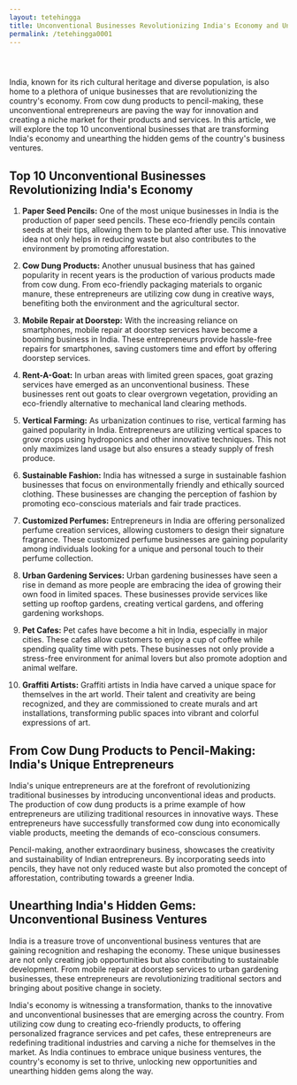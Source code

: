 ```yaml
---
layout: tetehingga
title: Unconventional Businesses Revolutionizing India's Economy and Unearthing Hidden Gems
permalink: /tetehingga0001
---
```




<div class="separator" style="clear: both;"><a href="https://blogger.googleusercontent.com/img/b/R29vZ2xl/AVvXsEh4QDl92rlN-Gg9FYlPaq7uw9Oi1lpv9ftSjpKtfe_YGkaYdWTYFWXVie6hnpjIGw8MrIIPV2tBrSkkj4LyofBumYiUpm8UE7k5DPOj2cjI97xdH2O3ZhZZ-th4zdMMig2deNx_MdYaO_6unN4kDcGAS7WorK6-LW_hf1CefT5BNBm0b7AEDMT1eEbOrzpk/s1600/images.jpeg" style="display: block; padding: 1em 0; text-align: center; "><img alt="" border="0" data-original-height="451" data-original-width="680" src="https://blogger.googleusercontent.com/img/b/R29vZ2xl/AVvXsEh4QDl92rlN-Gg9FYlPaq7uw9Oi1lpv9ftSjpKtfe_YGkaYdWTYFWXVie6hnpjIGw8MrIIPV2tBrSkkj4LyofBumYiUpm8UE7k5DPOj2cjI97xdH2O3ZhZZ-th4zdMMig2deNx_MdYaO_6unN4kDcGAS7WorK6-LW_hf1CefT5BNBm0b7AEDMT1eEbOrzpk/s1600/images.jpeg"/></a></div>


<p>India, known for its rich cultural heritage and diverse population, is also home to a plethora of unique businesses that are revolutionizing the country's economy. From cow dung products to pencil-making, these unconventional entrepreneurs are paving the way for innovation and creating a niche market for their products and services. In this article, we will explore the top 10 unconventional businesses that are transforming India's economy and unearthing the hidden gems of the country's business ventures.</p>
<h2>Top 10 Unconventional Businesses Revolutionizing India's Economy</h2>
<ol>
<li>
<p><strong>Paper Seed Pencils:</strong> One of the most unique businesses in India is the production of paper seed pencils. These eco-friendly pencils contain seeds at their tips, allowing them to be planted after use. This innovative idea not only helps in reducing waste but also contributes to the environment by promoting afforestation.</p>
</li>
<li>
<p><strong>Cow Dung Products:</strong> Another unusual business that has gained popularity in recent years is the production of various products made from cow dung. From eco-friendly packaging materials to organic manure, these entrepreneurs are utilizing cow dung in creative ways, benefiting both the environment and the agricultural sector.</p>
</li>
<li>
<p><strong>Mobile Repair at Doorstep:</strong> With the increasing reliance on smartphones, mobile repair at doorstep services have become a booming business in India. These entrepreneurs provide hassle-free repairs for smartphones, saving customers time and effort by offering doorstep services.</p>
</li>
<li>
<p><strong>Rent-A-Goat:</strong> In urban areas with limited green spaces, goat grazing services have emerged as an unconventional business. These businesses rent out goats to clear overgrown vegetation, providing an eco-friendly alternative to mechanical land clearing methods.</p>
</li>
<li>
<p><strong>Vertical Farming:</strong> As urbanization continues to rise, vertical farming has gained popularity in India. Entrepreneurs are utilizing vertical spaces to grow crops using hydroponics and other innovative techniques. This not only maximizes land usage but also ensures a steady supply of fresh produce.</p>
</li>
<li>
<p><strong>Sustainable Fashion:</strong> India has witnessed a surge in sustainable fashion businesses that focus on environmentally friendly and ethically sourced clothing. These businesses are changing the perception of fashion by promoting eco-conscious materials and fair trade practices.</p>
</li>
<li>
<p><strong>Customized Perfumes:</strong> Entrepreneurs in India are offering personalized perfume creation services, allowing customers to design their signature fragrance. These customized perfume businesses are gaining popularity among individuals looking for a unique and personal touch to their perfume collection.</p>
</li>
<li>
<p><strong>Urban Gardening Services:</strong> Urban gardening businesses have seen a rise in demand as more people are embracing the idea of growing their own food in limited spaces. These businesses provide services like setting up rooftop gardens, creating vertical gardens, and offering gardening workshops.</p>
</li>
<li>
<p><strong>Pet Cafes:</strong> Pet cafes have become a hit in India, especially in major cities. These cafes allow customers to enjoy a cup of coffee while spending quality time with pets. These businesses not only provide a stress-free environment for animal lovers but also promote adoption and animal welfare.</p>
</li>
<li>
<p><strong>Graffiti Artists:</strong> Graffiti artists in India have carved a unique space for themselves in the art world. Their talent and creativity are being recognized, and they are commissioned to create murals and art installations, transforming public spaces into vibrant and colorful expressions of art.</p>
</li>
</ol>
<h2>From Cow Dung Products to Pencil-Making: India's Unique Entrepreneurs</h2>
<p>India's unique entrepreneurs are at the forefront of revolutionizing traditional businesses by introducing unconventional ideas and products. The production of cow dung products is a prime example of how entrepreneurs are utilizing traditional resources in innovative ways. These entrepreneurs have successfully transformed cow dung into economically viable products, meeting the demands of eco-conscious consumers.</p>
<p>Pencil-making, another extraordinary business, showcases the creativity and sustainability of Indian entrepreneurs. By incorporating seeds into pencils, they have not only reduced waste but also promoted the concept of afforestation, contributing towards a greener India.</p>
<h2>Unearthing India's Hidden Gems: Unconventional Business Ventures</h2>
<p>India is a treasure trove of unconventional business ventures that are gaining recognition and reshaping the economy. These unique businesses are not only creating job opportunities but also contributing to sustainable development. From mobile repair at doorstep services to urban gardening businesses, these entrepreneurs are revolutionizing traditional sectors and bringing about positive change in society.</p>
<p>India's economy is witnessing a transformation, thanks to the innovative and unconventional businesses that are emerging across the country. From utilizing cow dung to creating eco-friendly products, to offering personalized fragrance services and pet cafes, these entrepreneurs are redefining traditional industries and carving a niche for themselves in the market. As India continues to embrace unique business ventures, the country's economy is set to thrive, unlocking new opportunities and unearthing hidden gems along the way.</p>



